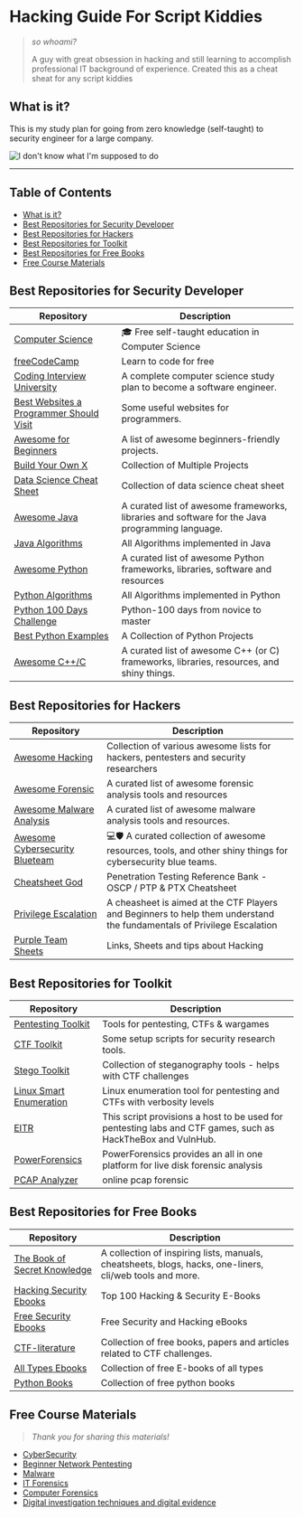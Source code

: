 # Hacking Guide For Script Kiddies
> *so whoami?*
> 
> A guy with great obsession in hacking and still learning to accomplish professional IT background of experience.
> Created this as a cheat sheat for any script kiddies 
>
## What is it?

This is my study plan for going from zero knowledge (self-taught) to security engineer for a large company.

![I don't know what I'm supposed to do](https://i.pinimg.com/originals/6e/3b/9d/6e3b9d51461add09fd38c50f43ab7f2c.gif)

---

## Table of Contents

- [What is it?](#what-is-it)
- [Best Repositories for Security Developer](#best-repositories-for-security-developer)
- [Best Repositories for Hackers](#best-repositories-for-hackers)
- [Best Repositories for Toolkit](#best-repositories-for-toolkit)
- [Best Repositories for Free Books](#best-repositories-for-free-books)
- [Free Course Materials](#free-course-materials)

## Best Repositories for Security Developer

Repository | Description
---- | ----
[Computer Science](https://github.com/ossu/computer-science) 			| :mortar_board: Free self-taught education in Computer Science
[freeCodeCamp](https://github.com/freeCodeCamp/freeCodeCamp) 			| Learn to code for free
[Coding Interview University](https://github.com/jwasham/coding-interview-university) 			| A complete computer science study plan to become a software engineer.
[Best Websites a Programmer Should Visit]()  		| Some useful websites for programmers.
[Awesome for Beginners](https://github.com/MunGell/awesome-for-beginners)  		| A list of awesome beginners-friendly projects.
[Build Your Own X](https://github.com/danistefanovic/build-your-own-x)  		| Collection of Multiple Projects
[Data Science Cheat Sheet](https://github.com/abhat222/Data-Science--Cheat-Sheet)  		| Collection of data science cheat sheet
[Awesome Java](https://github.com/akullpp/awesome-java) 			| A curated list of awesome frameworks, libraries and software for the Java programming language.
[Java Algorithms](https://github.com/TheAlgorithms/Java) 			| All Algorithms implemented in Java
[Awesome Python](https://github.com/vinta/awesome-python) 			| A curated list of awesome Python frameworks, libraries, software and resources
[Python Algorithms](https://github.com/TheAlgorithms/Python) 			| All Algorithms implemented in Python 
[Python 100 Days Challenge](https://github.com/jackfrued/Python-100-Days) 			| Python-100 days from novice to master
[Best Python Examples](https://github.com/geekcomputers/Python) 			| A Collection of Python Projects
[Awesome C++/C](https://github.com/fffaraz/awesome-cpp) 			| A curated list of awesome C++ (or C) frameworks, libraries, resources, and shiny things.

## Best Repositories for Hackers

Repository | Description
---- | ----
[Awesome Hacking](https://github.com/Hack-with-Github/Awesome-Hacking) 			| Collection of various awesome lists for hackers, pentesters and security researchers
[Awesome Forensic](https://github.com/cugu/awesome-forensics) 			| A curated list of awesome forensic analysis tools and resources 
[Awesome Malware Analysis](https://github.com/rshipp/awesome-malware-analysis) 			| A curated list of awesome malware analysis tools and resources.
[Awesome Cybersecurity Blueteam](https://github.com/meitar/awesome-cybersecurity-blueteam) 			| 💻🛡️ A curated collection of awesome resources, tools, and other shiny things for cybersecurity blue teams.
[Cheatsheet God](https://github.com/OlivierLaflamme/Cheatsheet-God) 			| Penetration Testing Reference Bank - OSCP / PTP & PTX Cheatsheet
[Privilege Escalation](https://github.com/Ignitetechnologies/Privilege-Escalation) 			| A cheasheet is aimed at the CTF Players and Beginners to help them understand the fundamentals of Privilege Escalation
[Purple Team Sheets](https://github.com/CATx003/PURPLE-Team-sheets) 			| Links, Sheets and tips about Hacking

## Best Repositories for Toolkit

Repository | Description
---- | ----
[Pentesting Toolkit](https://github.com/bt3gl/Pentesting_Toolkit) 			| Tools for pentesting, CTFs & wargames
[CTF Toolkit](https://github.com/zardus/ctf-tools) 			| Some setup scripts for security research tools.
[Stego Toolkit](https://github.com/DominicBreuker/stego-toolkit) 			| Collection of steganography tools - helps with CTF challenges
[Linux Smart Enumeration](https://github.com/diego-treitos/linux-smart-enumeration) 			| Linux enumeration tool for pentesting and CTFs with verbosity levels
[EITR](https://github.com/astryzia/EITR) 			| This script provisions a host to be used for pentesting labs and CTF games, such as HackTheBox and VulnHub.
[PowerForensics](https://github.com/Invoke-IR/PowerForensics) 			| PowerForensics provides an all in one platform for live disk forensic analysis
[PCAP Analyzer](https://github.com/le4f/pcap-analyzer) 			| online pcap forensic

## Best Repositories for Free Books
Repository | Description
---- | ----
[The Book of Secret Knowledge](https://github.com/trimstray/the-book-of-secret-knowledge) 			| A collection of inspiring lists, manuals, cheatsheets, blogs, hacks, one-liners, cli/web tools and more.
[Hacking Security Ebooks](https://github.com/yeahhub/Hacking-Security-Ebooks) 			| Top 100 Hacking & Security E-Books
[Free Security Ebooks](https://github.com/Hack-with-Github/Free-Security-eBooks) 			| Free Security and Hacking eBooks
[CTF-literature](https://github.com/s1gh/ctf-literature) 			| Collection of free books, papers and articles related to CTF challenges.
[All Types Ebooks](https://github.com/abhijit838/ebooks) 			| Collection of free E-books of all types
[Python Books](https://github.com/amitkadivar1/Books) 			| Collection of free python books

## Free Course Materials
>
> *Thank you for sharing this materials!*
>
- [CyberSecurity](https://github.com/DerekBabb/CyberSecurity)
- [Beginner Network Pentesting](https://github.com/hmaverickadams/Beginner-Network-Pentesting)
- [Malware](https://github.com/RPISEC/Malware)
- [IT Forensics](https://github.com/chunyufen/PgD-IT-Forensics-Module-5)
- [Computer Forensics](https://github.com/ricco386/CYBER502x-Computer-Forensics)
- [Digital investigation techniques and digital evidence](https://github.com/CourseNotesBTH/DV1592)
